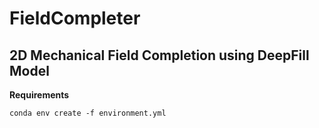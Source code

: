 # FieldCompleter

## 2D Mechanical Field Completion using DeepFill Model
**Requirements**
```
conda env create -f environment.yml
```
